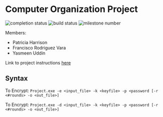 # Computer Organization Project

![completion status](https://img.shields.io/badge/Yes-text?label=Complete)
![build status](https://img.shields.io/badge/Done-text?label=Build)
![milestone number](https://img.shields.io/badge/1-text?label=Milestone)

Members:
* Patricia Harrison
* Francisco Rodriguez Vara
* Yasmeen Uddin

Link to project instructions [here](2023_08_CS_3843_Project.pdf)

## Syntax
To Encrypt:
`Project.exe -e <input_file> -k <keyfile> -p <password [-r <#rounds> -o <out_file>]`

To Encrypt:
`Project.exe -d <input_file> -k <keyfile> -p <password [-r <#rounds> -o <out_file>]`